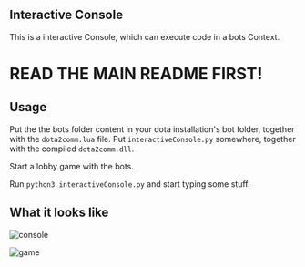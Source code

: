 ## Interactive Console
This is a interactive Console, which can execute code in a bots Context.

# __READ THE MAIN README FIRST!__

## Usage

Put the the bots folder content in your dota installation's bot folder, together with the `dota2comm.lua` file.
Put `interactiveConsole.py` somewhere, together with the compiled `dota2comm.dll`.

Start a lobby game with the bots.

Run `python3 interactiveConsole.py` and start typing some stuff.

## What it looks like

![console](../images/console.png)

![game](../images/dota_lina.jpg)
